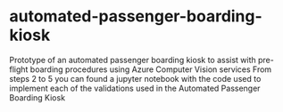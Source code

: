 # automated-passenger-boarding-kiosk
Prototype of an automated passenger boarding kiosk to assist with pre-flight boarding procedures using Azure Computer Vision services
From steps 2 to 5 you can found a jupyter notebook with the code used to implement each of the validations used in the Automated Passenger Boarding Kiosk
